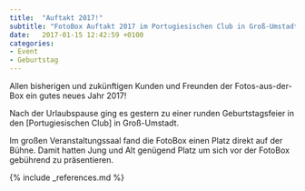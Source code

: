 ```yaml
---
title:  "Auftakt 2017!"
subtitle: "FotoBox Auftakt 2017 im Portugiesischen Club in Groß-Umstadt"
date:   2017-01-15 12:42:59 +0100
categories:
- Event
- Geburtstag
---
```

Allen bisherigen und zukünftigen Kunden und Freunden der Fotos-aus-der-Box ein gutes neues Jahr 2017!

Nach der Urlaubspause ging es gestern zu einer runden Geburtstagsfeier in den [Portugiesischen Club] in Groß-Umstadt. 

Im großen Veranstaltungssaal fand die FotoBox einen Platz direkt auf der Bühne. Damit hatten Jung und Alt genügend Platz um sich vor der FotoBox gebührend zu präsentieren. 

{% include _references.md %}
